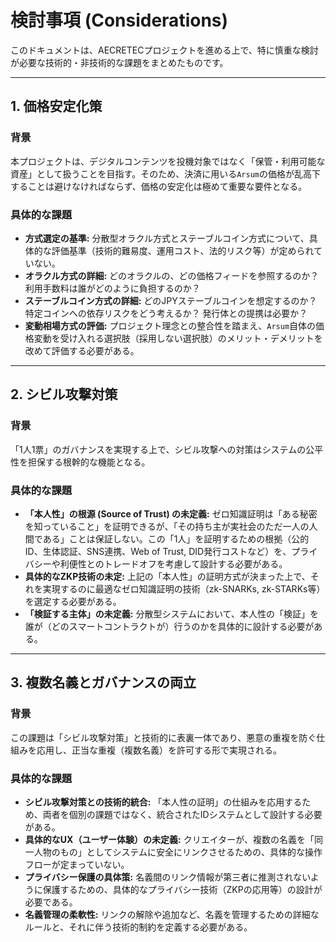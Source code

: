 # 検討事項 (Considerations)

このドキュメントは、AECRETECプロジェクトを進める上で、特に慎重な検討が必要な技術的・非技術的な課題をまとめたものです。

---

## 1. 価格安定化策

### 背景
本プロジェクトは、デジタルコンテンツを投機対象ではなく「保管・利用可能な資産」として扱うことを目指す。そのため、決済に用いる`Arsum`の価格が乱高下することは避けなければならず、価格の安定化は極めて重要な要件となる。

### 具体的な課題
*   **方式選定の基準:** 分散型オラクル方式とステーブルコイン方式について、具体的な評価基準（技術的難易度、運用コスト、法的リスク等）が定められていない。
*   **オラクル方式の詳細:** どのオラクルの、どの価格フィードを参照するのか？ 利用手数料は誰がどのように負担するのか？
*   **ステーブルコイン方式の詳細:** どのJPYステーブルコインを想定するのか？ 特定コインへの依存リスクをどう考えるか？ 発行体との提携は必要か？
*   **変動相場方式の評価:** プロジェクト理念との整合性を踏まえ、`Arsum`自体の価格変動を受け入れる選択肢（採用しない選択肢）のメリット・デメリットを改めて評価する必要がある。

---

## 2. シビル攻撃対策

### 背景
「1人1票」のガバナンスを実現する上で、シビル攻撃への対策はシステムの公平性を担保する根幹的な機能となる。

### 具体的な課題
*   **「本人性」の根源 (Source of Trust) の未定義:** ゼロ知識証明は「ある秘密を知っていること」を証明できるが、「その持ち主が実社会のただ一人の人間である」ことは保証しない。この「1人」を証明するための根拠（公的ID、生体認証、SNS連携、Web of Trust, DID発行コストなど）を、プライバシーや利便性とのトレードオフを考慮して設計する必要がある。
*   **具体的なZKP技術の未定:** 上記の「本人性」の証明方式が決まった上で、それを実現するのに最適なゼロ知識証明の技術（zk-SNARKs, zk-STARKs等）を選定する必要がある。
*   **「検証する主体」の未定義:** 分散型システムにおいて、本人性の「検証」を誰が（どのスマートコントラクトが）行うのかを具体的に設計する必要がある。

---

## 3. 複数名義とガバナンスの両立

### 背景
この課題は「シビル攻撃対策」と技術的に表裏一体であり、悪意の重複を防ぐ仕組みを応用し、正当な重複（複数名義）を許可する形で実現される。

### 具体的な課題
*   **シビル攻撃対策との技術的統合:** 「本人性の証明」の仕組みを応用するため、両者を個別の課題ではなく、統合されたIDシステムとして設計する必要がある。
*   **具体的なUX（ユーザー体験）の未定義:** クリエイターが、複数の名義を「同一人物のもの」としてシステムに安全にリンクさせるための、具体的な操作フローが定まっていない。
*   **プライバシー保護の具体策:** 名義間のリンク情報が第三者に推測されないように保護するための、具体的なプライバシー技術（ZKPの応用等）の設計が必要である。
*   **名義管理の柔軟性:** リンクの解除や追加など、名義を管理するための詳細なルールと、それに伴う技術的制約を定義する必要がある。
